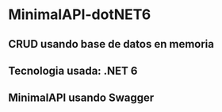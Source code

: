 # MinimalAPI-dotNET6

## CRUD usando base de datos en memoria
## Tecnologia usada: .NET 6
## MinimalAPI usando Swagger
